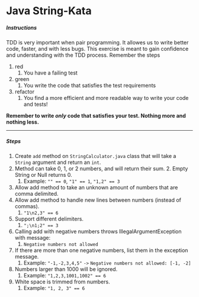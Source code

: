 Java String-Kata
==================

##### Instructions
TDD is very important when pair programming.  It allowes us to write better code, faster, and with less bugs.
This exercise is meant to gain confidence and understanding with the TDD process.
Remember the steps
1. red
   1. You have a failing test
2. green
   1. You write the code that satisfies the test requirements
3. refactor
   1. You find a more efficient and more readable way to write your code and tests!

**Remember to write *only* code that satisfies your test. Nothing more and nothing less.**
    
----------

##### Steps

1. Create `add` method on `StringCalculator.java` class that will take a `String` argument and return an `int`.
2. Method can take 0, 1, or 2 numbers, and will return their sum.
   2. Empty String or Null returns 0.
   1. Example: `"" == 0`, `"1" == 1`, `"1,2" == 3`
3. Allow add method to take an unknown amount of numbers that are comma delimited.
4. Allow add method to handle new lines between numbers (instead of commas).
   1. `"1\n2,3" == 6`
5. Support different delimiters.
   1. `";\n1;2" == 3`
6. Calling add with negative numbers throws IllegalArgumentException with message:
   1. `Negative numbers not allowed`
7. If there are more than one negative numbers, list them in the exception message.
   1. Example: `"-1,-2,3,4,5"` `->` `Negative numbers not allowed: [-1, -2]`
8. Numbers larger than 1000 will be ignored.
   1. Example: `"1,2,3,1001,1002" == 6`
9. White space is trimmed from numbers.
   1. Example: `"1, 2, 3" == 6`
